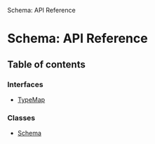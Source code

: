 Schema: API Reference

# Schema: API Reference

## Table of contents

### Interfaces

- [TypeMap](interfaces/TypeMap.md)

### Classes

- [Schema](classes/Schema.md)
